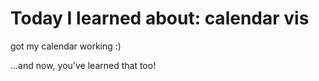 #  Today I learned about: calendar vis 
 
got my calendar working :) 
 
...and now, you've learned that too!
